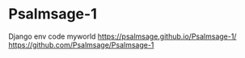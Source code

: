 # Psalmsage-1
Django env code myworld
https://psalmsage.github.io/Psalmsage-1/
https://github.com/Psalmsage/Psalmsage-1
